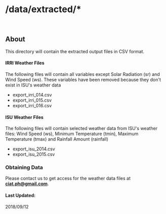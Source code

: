 # /data/extracted/*
<br>


## About

This directory will contain the extracted output files in CSV format.

#### IRRI Weather Files 
The following files will contain all variables except Solar Radiation (sr) and Wind Speed (ws). These variables have been removed because they don't exist in ISU's weather data

- export\_irri_014.csv 
- export\_irri_015.csv
- export\_irri_016.csv


#### ISU Weather Files  
The following files will contain selected weather data from ISU's weather files: Wind Speed (ws), Minimum Temperature (tmin), Maximum Temperature (tmax) and Rainfall Amount (rainfall)

- export\_isu_2014.csv 
- export\_isu_2015.csv


### Obtaining Data

 Please contact us to get access for the weather data files at **ciat.ph@gmail.com**.

#### Last Updated: 
2018/09/12